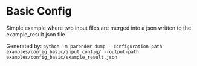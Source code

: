 # Basic Config

Simple example where two input files are merged into a json written to
the example_result.json file

Generated by:
`python -m parender dump --configuration-path examples/config_basic/input_config/ --output-path examples/config_basic/example_result.json`
